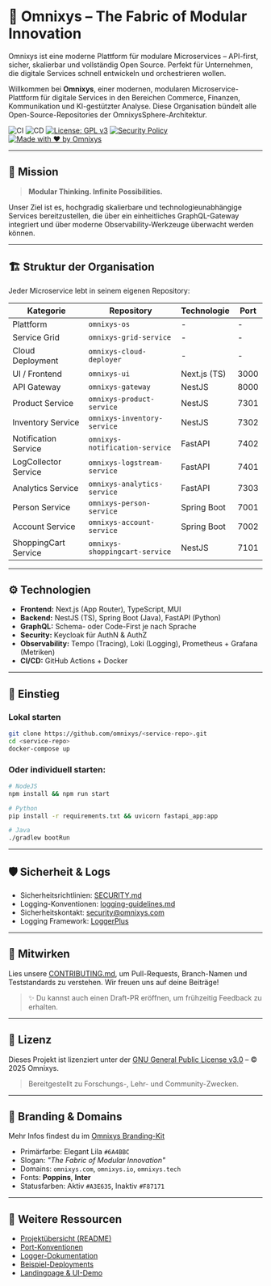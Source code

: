 # 🧩 Omnixys – The Fabric of Modular Innovation

Omnixys ist eine moderne Plattform für modulare Microservices – API-first, sicher, skalierbar und vollständig Open Source. Perfekt für Unternehmen, die digitale Services schnell entwickeln und orchestrieren wollen.

Willkommen bei **Omnixys**, einer modernen, modularen Microservice-Plattform für digitale Services in den Bereichen Commerce, Finanzen, Kommunikation und KI-gestützter Analyse. Diese Organisation bündelt alle Open-Source-Repositories der OmnixysSphere-Architektur.

![CI](https://github.com/omnixys/omnixys-ui/actions/workflows/ci.yml/badge.svg)
![CD](https://github.com/omnixys/omnixys-ui/actions/workflows/cd.yml/badge.svg)
[![License: GPL v3](https://img.shields.io/badge/License-GPLv3-blue.svg)](./LICENSE.md)
[![Security Policy](https://img.shields.io/badge/security-policy-blue)](./SECURITY.md)
[![Made with ❤ by Omnixys](https://img.shields.io/badge/made%20with-%E2%9D%A4-ff69b4)](https://omnixys.com)

---

## 🧬 Mission

> **Modular Thinking. Infinite Possibilities.**

Unser Ziel ist es, hochgradig skalierbare und technologieunabhängige Services bereitzustellen, die über ein einheitliches GraphQL-Gateway integriert und über moderne Observability-Werkzeuge überwacht werden können.

---

## 🏗️ Struktur der Organisation

Jeder Microservice lebt in seinem eigenen Repository:

| Kategorie            | Repository                     | Technologie  | Port |
| -------------------- | ------------------------------ | ------------ | ---- |
| Plattform            | `omnixys-os`                   | -            | -    |
| Service Grid         | `omnixys-grid-service`         | -            | -    |
| Cloud Deployment     | `omnixys-cloud-deployer`       | -            | -    |
| UI / Frontend        | `omnixys-ui`                   | Next.js (TS) | 3000 |
| API Gateway          | `omnixys-gateway`              | NestJS       | 8000 |
| Product Service      | `omnixys-product-service`      | NestJS       | 7301 |
| Inventory Service    | `omnixys-inventory-service`    | NestJS       | 7302 |
| Notification Service | `omnixys-notification-service` | FastAPI      | 7402 |
| LogCollector Service | `omnixys-logstream-service`    | FastAPI      | 7401 |
| Analytics Service    | `omnixys-analytics-service`    | FastAPI      | 7303 |
| Person Service       | `omnixys-person-service`       | Spring Boot  | 7001 |
| Account Service      | `omnixys-account-service`      | Spring Boot  | 7002 |
| ShoppingCart Service | `omnixys-shoppingcart-service` | NestJS       | 7101 |

---

## ⚙️ Technologien

* **Frontend:** Next.js (App Router), TypeScript, MUI
* **Backend:** NestJS (TS), Spring Boot (Java), FastAPI (Python)
* **GraphQL:** Schema- oder Code-First je nach Sprache
* **Security:** Keycloak für AuthN & AuthZ
* **Observability:** Tempo (Tracing), Loki (Logging), Prometheus + Grafana (Metriken)
* **CI/CD:** GitHub Actions + Docker

---

## 🚀 Einstieg

### Lokal starten

```bash
git clone https://github.com/omnixys/<service-repo>.git
cd <service-repo>
docker-compose up
```

### Oder individuell starten:

```bash
# NodeJS
npm install && npm run start

# Python
pip install -r requirements.txt && uvicorn fastapi_app:app

# Java
./gradlew bootRun
```

---

## 🛡️ Sicherheit & Logs

* Sicherheitsrichtlinien: [SECURITY.md](./SECURITY.md)
* Logging-Konventionen: [logging-guidelines.md](./logging-guidelines.md)
* Sicherheitskontakt: [security@omnixys.com](mailto:security@omnixys.com)
* Logging Framework: [LoggerPlus](https://github.com/omnixys/omnixys-logger)

---

## 🤝 Mitwirken

Lies unsere [CONTRIBUTING.md](./CONTRIBUTING.md), um Pull-Requests, Branch-Namen und Teststandards zu verstehen. Wir freuen uns auf deine Beiträge!

> ✨ Du kannst auch einen Draft-PR eröffnen, um frühzeitig Feedback zu erhalten.

---

## 📜 Lizenz

Dieses Projekt ist lizenziert unter der [GNU General Public License v3.0](./LICENSE.md) – © 2025 Omnixys.

> Bereitgestellt zu Forschungs-, Lehr- und Community-Zwecken.

---

## 🎨 Branding & Domains

Mehr Infos findest du im [Omnixys Branding-Kit](./OMNIXYS-BRANDING.md)

* Primärfarbe: Elegant Lila `#6A4BBC`
* Slogan: *"The Fabric of Modular Innovation"*
* Domains: `omnixys.com`, `omnixys.io`, `omnixys.tech`
* Fonts: **Poppins**, **Inter**
* Statusfarben: Aktiv `#A3E635`, Inaktiv `#F87171`

---

## 🔗 Weitere Ressourcen

* [Projektübersicht (README)](./README.md)
* [Port-Konventionen](./port-konvention.md)
* [Logger-Dokumentation](./logging-guidelines.md)
* [Beispiel-Deployments](https://github.com/omnixys/omnixys-cloud-deployer)
* [Landingpage & UI-Demo](https://omnixys.com)
